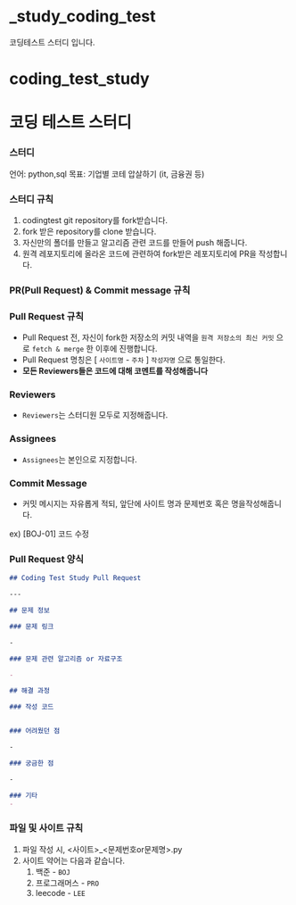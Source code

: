 # _study_coding_test
코딩테스트 스터디 입니다.


# coding_test_study
# 코딩 테스트 스터디

### 스터디

언어: python,sql
목표: 기업별 코테 압살하기 (it, 금융권 등)

### 스터디 규칙

1. codingtest git repository를 fork받습니다.
2. fork 받은 repository를 clone 받습니다.
3. 자신만의 폴더를 만들고 알고리즘 관련 코드를 만들어 push 해줍니다.
4. 원격 레포지토리에 올라온 코드에 관련하여 fork받은 레포지토리에 PR을
작성합니다.

### PR(Pull Request) & Commit message 규칙

### **Pull Request 규칙**

- Pull Request 전, 자신이 fork한 저장소의 커밋 내역을 `원격 저장소의 최신 커밋` 으로 `fetch & merge` 한 이후에 진행합니다.
- Pull Request 명칭은 [ `사이트명` - `주차` ] `작성자명` 으로 통일한다.
- **모든 Reviewers들은 코드에 대해 코멘트를 작성해줍니다**

### **Reviewers**

- `Reviewers`는 스터디원 모두로 지정해줍니다.

### **Assignees**

- `Assignees`는 본인으로 지정합니다.

### **Commit Message**

- 커밋 메시지는 자유롭게 적되, 앞단에 사이트 명과 문제번호 혹은 명을작성해줍니다.

ex) [BOJ-01] 코드 수정

### Pull Request 양식

```markdown
## Coding Test Study Pull Request

---

## 문제 정보

### 문제 링크

-

### 문제 관련 알고리즘 or 자료구조

- 

## 해결 과정

### 작성 코드


### 어려웠던 점

-

### 궁금한 점

-

### 기타
-  
```

### 파일 및 사이트 규칙

1. 파일 작성 시, <사이트>_<문제번호or문제명>.py
2. 사이트 약어는 다음과 같습니다.
    1. 백준 - `BOJ`
    2. 프로그래머스 - `PRO`
    3. leecode - `LEE`
